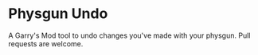 Physgun Undo
============

A Garry's Mod tool to undo changes you've made with your physgun.
Pull requests are welcome.